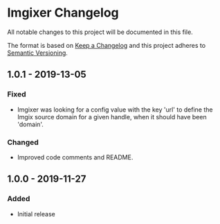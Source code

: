 # Imgixer Changelog

All notable changes to this project will be documented in this file.

The format is based on [Keep a Changelog](http://keepachangelog.com/) and this project adheres to [Semantic Versioning](http://semver.org/).

## 1.0.1 - 2019-13-05
### Fixed
- Imgixer was looking for a config value with the key 'url' to define the Imgix source domain for a given handle, when it should have been 'domain'.

### Changed
- Improved code comments and README.

## 1.0.0 - 2019-11-27
### Added
- Initial release
